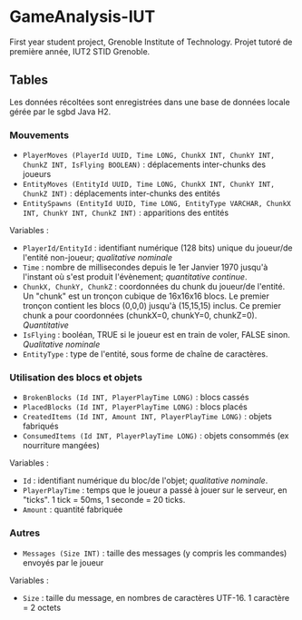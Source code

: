 # GameAnalysis-IUT
First year student project, Grenoble Institute of Technology.
Projet tutoré de première année, IUT2 STID Grenoble.


## Tables
Les données récoltées sont enregistrées dans une base de données locale gérée par le sgbd Java H2.

### Mouvements

- `PlayerMoves (PlayerId UUID, Time LONG, ChunkX INT, ChunkY INT, ChunkZ INT, IsFlying BOOLEAN)` : déplacements inter-chunks des joueurs
- `EntityMoves (EntityId UUID, Time LONG, ChunkX INT, ChunkY INT, ChunkZ INT)` : déplacements inter-chunks des entités
- `EntitySpawns (EntityId UUID, Time LONG, EntityType VARCHAR, ChunkX INT, ChunkY INT, ChunkZ INT)` : apparitions des entités

Variables :

- `PlayerId/EntityId` : identifiant numérique (128 bits) unique du joueur/de l'entité non-joueur; *qualitative nominale*
- `Time` : nombre de millisecondes depuis le 1er Janvier 1970 jusqu'à l'instant où s'est produit l'évènement; *quantitative continue*.
- `ChunkX, ChunkY, ChunkZ` : coordonnées du chunk du joueur/de l'entité. Un "chunk" est un tronçon cubique de 16x16x16 blocs. Le premier tronçon contient les blocs (0,0,0) jusqu'à (15,15,15) inclus. Ce premier chunk a pour coordonnées (chunkX=0, chunkY=0, chunkZ=0). *Quantitative*
- `IsFlying` : booléan, TRUE si le joueur est en train de voler, FALSE sinon. *Qualitative nominale*
- `EntityType` : type de l'entité, sous forme de chaîne de caractères.



### Utilisation des blocs et objets

- `BrokenBlocks (Id INT, PlayerPlayTime LONG)` : blocs cassés
- `PlacedBlocks (Id INT, PlayerPlayTime LONG)` : blocs placés
- `CreatedItems (Id INT, Amount INT, PlayerPlayTime LONG)` : objets fabriqués
- `ConsumedItems (Id INT, PlayerPlayTime LONG)` : objets consommés (ex nourriture mangées)

Variables :

- `Id` : identifiant numérique du bloc/de l'objet; *qualitative nominale*.
- `PlayerPlayTime` : temps que le joueur a passé à jouer sur le serveur, en "ticks". 1 tick = 50ms, 1 seconde = 20 ticks.
- `Amount` : quantité fabriquée

### Autres

- `Messages (Size INT)` : taille des messages (y compris les commandes) envoyés par le joueur

Variables :

- `Size` : taille du message, en nombres de caractères UTF-16. 1 caractère = 2 octets